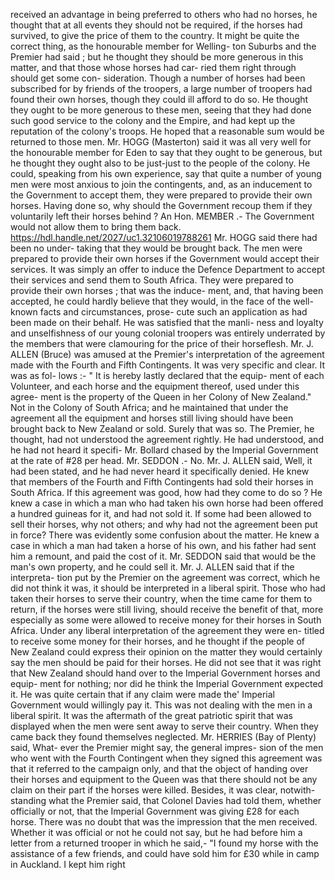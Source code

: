 received an advantage in being preferred to others who had no horses, he thought that at all events they should not be required, if the horses had survived, to give the price of them to the country. It might be quite the correct thing, as the honourable member for Welling- ton Suburbs and the Premier had said ; but he thought they should be more generous in this matter, and that those whose horses had car- ried them right through should get some con- sideration. Though a number of horses had been subscribed for by friends of the troopers, a large number of troopers had found their own horses, though they could ill afford to do so. He thought they ought to be more generous to these men, seeing that they had done such good service to the colony and the Empire, and had kept up the reputation of the colony's troops. He hoped that a reasonable sum would be returned to those men. Mr. HOGG (Masterton) said it was all very well for the honourable member for Eden to say that they ought to be generous, but he thought they ought also to be just-just to the people of the colony. He could, speaking from his own experience, say that quite a number of young men were most anxious to join the contingents, and, as an inducement to the Government to accept them, they were prepared to provide their own horses. Having done so, why should the Government recoup them if they voluntarily left their horses behind ? An Hon. MEMBER .- The Government would not allow them to bring them back. https://hdl.handle.net/2027/uc1.32106019788261 Mr. HOGG said there had been no under- taking that they would be brought back. The men were prepared to provide their own horses if the Government would accept their services. It was simply an offer to induce the Defence Department to accept their services and send them to South Africa. They were prepared to provide their own horses ; that was the induce- ment, and, that having been accepted, he could hardly believe that they would, in the face of the well-known facts and circumstances, prose- cute such an application as had been made on their behalf. He was satisfied that the manli- ness and loyalty and unselfishness of our young colonial troopers was entirely underrated by the members that were clamouring for the price of their horseflesh. Mr. J. ALLEN (Bruce) was amused at the Premier's interpretation of the agreement made with the Fourth and Fifth Contingents. It was very specific and clear. It was as fol- lows :- " It is hereby lastly declared that the equip- ment of each Volunteer, and each horse and the equipment thereof, used under this agree- ment is the property of the Queen in her Colony of New Zealand." Not in the Colony of South Africa; and he maintained that under the agreement all the equipment and horses still living should have been brought back to New Zealand or sold. Surely that was so. The Premier, he thought, had not understood the agreement rightly. He had understood, and he had not heard it specifi- Mr. Bollard chased by the Imperial Government at the rate of #28 per head. Mr. SEDDON .- No. Mr. J. ALLEN said, Well, it had been stated, and he had never heard it specifically denied. He knew that members of the Fourth and Fifth Contingents had sold their horses in South Africa. If this agreement was good, how had they come to do so ? He knew a case in which a man who had taken his own horse had been offered a hundred guineas for it, and had not sold it. If some had been allowed to sell their horses, why not others; and why had not the agreement been put in force? There was evidently some confusion about the matter. He knew a case in which a man had taken a horse of his own, and his father had sent him a remount, and paid the cost of it. Mr. SEDDON said that would be the man's own property, and he could sell it. Mr. J. ALLEN said that if the interpreta- tion put by the Premier on the agreement was correct, which he did not think it was, it should be interpreted in a liberal spirit. Those who had taken their horses to serve their country, when the time came for them to return, if the horses were still living, should receive the benefit of that, more especially as some were allowed to receive money for their horses in South Africa. Under any liberal interpretation of the agreement they were en- titled to receive some money for their horses, and he thought if the people of New Zealand could express their opinion on the matter they would certainly say the men should be paid for their horses. He did not see that it was right that New Zealand should hand over to the Imperial Government horses and equip- ment for nothing; nor did he think the Imperial Government expected it. He was quite certain that if any claim were made the' Imperial Government would willingly pay it. This was not dealing with the men in a liberal spirit. It was the aftermath of the great patriotic spirit that was displayed when the men were sent away to serve their country. When they came back they found themselves neglected. Mr. HERRIES (Bay of Plenty) said, What- ever the Premier might say, the general impres- sion of the men who went with the Fourth Contingent when they signed this agreement was that it referred to the campaign only, and that the object of handing over their horses and equipment to the Queen was that there should not be any claim on their part if the horses were killed. Besides, it was clear, notwith- standing what the Premier said, that Colonel Davies had told them, whether officially or not, that the Imperial Government was giving £28 for each horse. There was no doubt that was the impression that the men received. Whether it was official or not he could not say, but he had before him a letter from a returned trooper in which he said,- "I found my horse with the assistance of a few friends, and could have sold him for £30 while in camp in Auckland. I kept him right 